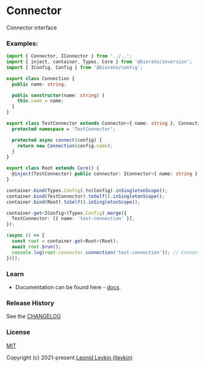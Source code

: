 # Connector

Connector interface

### Examples:

```ts
import { Connector, IConnector } from '../..';
import { inject, container, Types, Core } from '@biorate/inversion';
import { IConfig, Config } from '@biorate/config';

export class Connection {
  public name: string;

  public constructor(name: string) {
    this.name = name;
  }
}

export class TestConnector extends Connector<{ name: string }, Connection> {
  protected namespace = 'TestConnector';

  protected async connect(config) {
    return new Connection(config.name);
  }
}

export class Root extends Core() {
  @inject(TestConnector) public connector: IConnector<{ name: string }, Connection>;
}

container.bind(Types.Config).to(Config).inSingletonScope();
container.bind(TestConnector).toSelf().inSingletonScope();
container.bind(Root).toSelf().inSingletonScope();

container.get<IConfig>(Types.Config).merge({
  TestConnector: [{ name: 'test-connection' }],
});

(async () => {
  const root = container.get<Root>(Root);
  await root.$run();
  console.log(root.connector.connection('test-connection')); // Connection { name: 'test-connection' }
})();
```

### Learn

- Documentation can be found here - [docs](https://biorate.github.io/core/modules/connector.html).

### Release History

See the [CHANGELOG](https://github.com/biorate/core/blob/master/packages/%40biorate/connector/CHANGELOG.md)

### License

[MIT](https://github.com/biorate/core/blob/master/packages/%40biorate/connector/LICENSE)

Copyright (c) 2021-present [Leonid Levkin (llevkin)](mailto:llevkin@yandex.ru)
